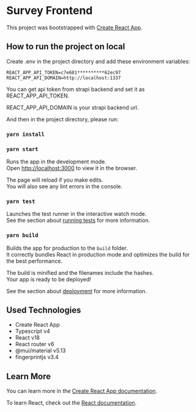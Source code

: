 # Survey Frontend

This project was bootstrapped with [Create React App](https://github.com/facebook/create-react-app).

## How to run the project on local

Create .env in the project directory and add these environment variables:

```
REACT_APP_API_TOKEN=c7e681**********62ec97
REACT_APP_API_DOMAIN=http://localhost:1337
```

You can get api token from strapi backend and set it as  REACT_APP_API_TOKEN.

REACT_APP_API_DOMAIN is your strapi backend url.

And then in the project directory, please run:

### `yarn install`

### `yarn start`

Runs the app in the development mode.\
Open [http://localhost:3000](http://localhost:3000) to view it in the browser.

The page will reload if you make edits.\
You will also see any lint errors in the console.

### `yarn test`

Launches the test runner in the interactive watch mode.\
See the section about [running tests](https://facebook.github.io/create-react-app/docs/running-tests) for more information.

### `yarn build`

Builds the app for production to the `build` folder.\
It correctly bundles React in production mode and optimizes the build for the best performance.

The build is minified and the filenames include the hashes.\
Your app is ready to be deployed!

See the section about [deployment](https://facebook.github.io/create-react-app/docs/deployment) for more information.

## Used Technologies

- Create React App
- Typescript v4
- React v18
- React router v6
- @mui/material v5.13
- fingerprintjs v3.4


## Learn More

You can learn more in the [Create React App documentation](https://facebook.github.io/create-react-app/docs/getting-started).

To learn React, check out the [React documentation](https://reactjs.org/).
